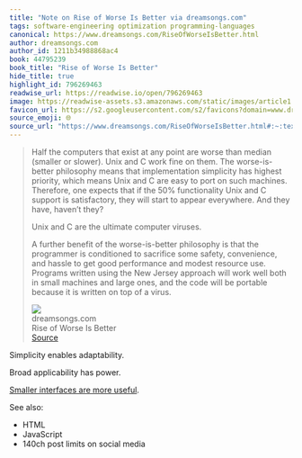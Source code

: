 ```yaml
---
title: "Note on Rise of Worse Is Better via dreamsongs.com"
tags: software-engineering optimization programming-languages
canonical: https://www.dreamsongs.com/RiseOfWorseIsBetter.html
author: dreamsongs.com
author_id: 1211b34988868ac4
book: 44795239
book_title: "Rise of Worse Is Better"
hide_title: true
highlight_id: 796269463
readwise_url: https://readwise.io/open/796269463
image: https://readwise-assets.s3.amazonaws.com/static/images/article1.be68295a7e40.png
favicon_url: https://s2.googleusercontent.com/s2/favicons?domain=www.dreamsongs.com
source_emoji: 🌐
source_url: "https://www.dreamsongs.com/RiseOfWorseIsBetter.html#:~:text=Half%20the%20computers,of%20a%20virus."
---
```


> Half the computers that exist at any point are worse than median (smaller or slower). Unix and C work fine on them. The worse-is-better philosophy means that implementation simplicity has highest priority, which means Unix and C are easy to port on such machines. Therefore, one expects that if the 50% functionality Unix and C support is satisfactory, they will start to appear everywhere. And they have, haven’t they?
> 
> Unix and C are the ultimate computer viruses.
> 
> A further benefit of the worse-is-better philosophy is that the programmer is conditioned to sacrifice some safety, convenience, and hassle to get good performance and modest resource use. Programs written using the New Jersey approach will work well both in small machines and large ones, and the code will be portable because it is written on top of a virus.
> <div class="quoteback-footer"><div class="quoteback-avatar"><img class="mini-favicon" src="https://s2.googleusercontent.com/s2/favicons?domain=www.dreamsongs.com"></div><div class="quoteback-metadata"><div class="metadata-inner"><span style="display:none">FROM:</span><div aria-label="dreamsongs.com" class="quoteback-author"> dreamsongs.com</div><div aria-label="Rise of Worse Is Better" class="quoteback-title"> Rise of Worse Is Better</div></div></div><div class="quoteback-backlink"><a target="_blank" aria-label="go to the full text of this quotation" rel="noopener" href="https://www.dreamsongs.com/RiseOfWorseIsBetter.html#:~:text=Half%20the%20computers,of%20a%20virus." class="quoteback-arrow"> Source</a></div></div>

Simplicity enables adaptability.

Broad applicability has power.

[Smaller interfaces are more useful](https://www.joshbeckman.org/notes/623235264).

See also:
- HTML
- JavaScript
- 140ch post limits on social media
